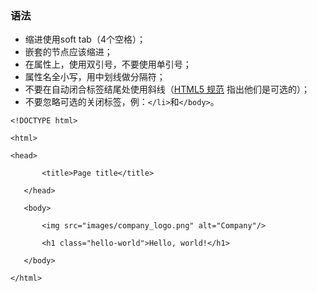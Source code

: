 ### 语法

* 缩进使用soft tab（4个空格）；
* 嵌套的节点应该缩进；
* 在属性上，使用双引号，不要使用单引号；
* 属性名全小写，用中划线做分隔符；
* 不要在自动闭合标签结尾处使用斜线（[HTML5 规范](http://dev.w3.org/html5/spec-author-view/syntax.html#syntax-start-tag) 指出他们是可选的）；
* 不要忽略可选的关闭标签，例：`</li>`和`</body>`。



`<!DOCTYPE html>`

`<html>`

` <head>`

`        <title>Page title</title>`

`    </head>`

`    <body>`

`        <img src="images/company_logo.png" alt="Company"/>`

`        <h1 class="hello-world">Hello, world!</h1>`

`    </body>`

`</html>`




